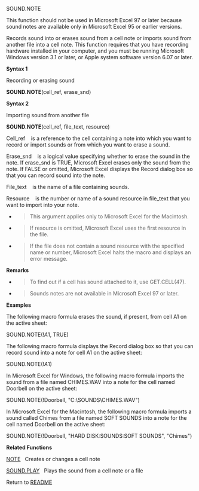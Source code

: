 SOUND.NOTE

This function should not be used in Microsoft Excel 97 or later because
sound notes are available only in Microsoft Excel 95 or earlier
versions.

Records sound into or erases sound from a cell note or imports sound
from another file into a cell note. This function requires that you have
recording hardware installed in your computer, and you must be running
Microsoft Windows version 3.1 or later, or Apple system software version
6.07 or later.

**Syntax 1**

Recording or erasing sound

**SOUND.NOTE**(cell\_ref, erase\_snd)

**Syntax 2**

Importing sound from another file

**SOUND.NOTE**(cell\_ref, file\_text, resource)

Cell\_ref&nbsp;&nbsp;&nbsp;&nbsp;is a reference to the cell containing a
note into which you want to record or import sounds or from which you
want to erase a sound.

Erase\_snd&nbsp;&nbsp;&nbsp;&nbsp;is a logical value specifying whether
to erase the sound in the note. If erase\_snd is TRUE, Microsoft Excel
erases only the sound from the note. If FALSE or omitted, Microsoft
Excel displays the Record dialog box so that you can record sound into
the note.

File\_text&nbsp;&nbsp;&nbsp;&nbsp;is the name of a file containing
sounds.

Resource&nbsp;&nbsp;&nbsp;&nbsp;is the number or name of a sound
resource in file\_text that you want to import into your note.

  - > This argument applies only to Microsoft Excel for the Macintosh.

  - > If resource is omitted, Microsoft Excel uses the first resource in
    > the file.

  - > If the file does not contain a sound resource with the specified
    > name or number, Microsoft Excel halts the macro and displays an
    > error message.

**Remarks**

  - > To find out if a cell has sound attached to it, use GET.CELL(47).

  - > Sounds notes are not available in Microsoft Excel 97 or later.

**Examples**

The following macro formula erases the sound, if present, from cell A1
on the active sheet:

SOUND.NOTE(\!$A$1, TRUE)

The following macro formula displays the Record dialog box so that you
can record sound into a note for cell A1 on the active sheet:

SOUND.NOTE(\!$A$1)

In Microsoft Excel for Windows, the following macro formula imports the
sound from a file named CHIMES.WAV into a note for the cell named
Doorbell on the active sheet:

SOUND.NOTE(\!Doorbell, "C:\\SOUNDS\\CHIMES.WAV")

In Microsoft Excel for the Macintosh, the following macro formula
imports a sound called Chimes from a file named SOFT SOUNDS into a note
for the cell named Doorbell on the active sheet:

SOUND.NOTE(\!Doorbell, "HARD DISK:SOUNDS:SOFT SOUNDS", "Chimes")

**Related Functions**

[NOTE](NOTE.md)&nbsp;&nbsp;&nbsp;Creates or changes a cell note

[SOUND.PLAY](SOUND.PLAY.md)&nbsp;&nbsp;&nbsp;Plays the sound from a cell note or a file



Return to [README](README.md)

